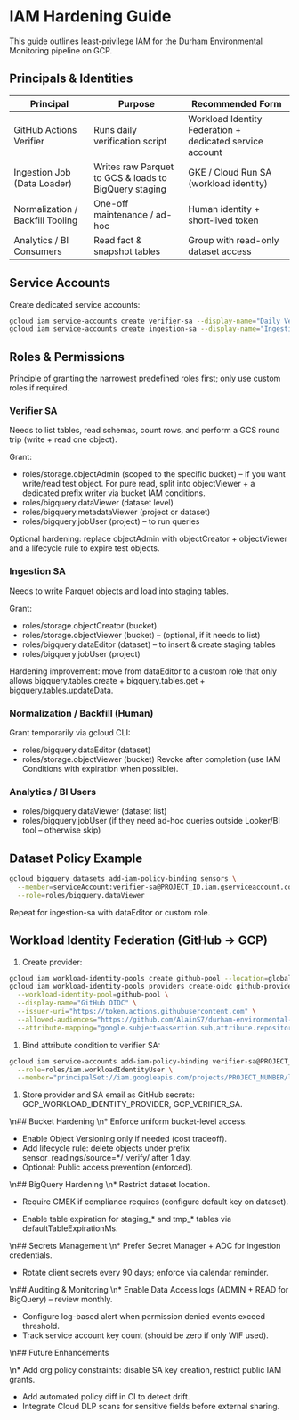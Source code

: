 # IAM Hardening Guide

This guide outlines least-privilege IAM for the Durham Environmental Monitoring pipeline on GCP.

## Principals & Identities

| Principal | Purpose | Recommended Form |
|-----------|---------|------------------|
| GitHub Actions Verifier | Runs daily verification script | Workload Identity Federation + dedicated service account |
| Ingestion Job (Data Loader) | Writes raw Parquet to GCS & loads to BigQuery staging | GKE / Cloud Run SA (workload identity) |
| Normalization / Backfill Tooling | One-off maintenance / ad-hoc | Human identity + short‑lived token |
| Analytics / BI Consumers | Read fact & snapshot tables | Group with read-only dataset access |

## Service Accounts

Create dedicated service accounts:

```bash
gcloud iam service-accounts create verifier-sa --display-name="Daily Verifier"
gcloud iam service-accounts create ingestion-sa --display-name="Ingestion Pipeline"
```

## Roles & Permissions

Principle of granting the narrowest predefined roles first; only use custom roles if required.

### Verifier SA
Needs to list tables, read schemas, count rows, and perform a GCS round trip (write + read one object).

Grant:
* roles/storage.objectAdmin (scoped to the specific bucket) – if you want write/read test object. For pure read, split into objectViewer + a dedicated prefix writer via bucket IAM conditions.
* roles/bigquery.dataViewer (dataset level)
* roles/bigquery.metadataViewer (project or dataset)
* roles/bigquery.jobUser (project) – to run queries

Optional hardening: replace objectAdmin with objectCreator + objectViewer and a lifecycle rule to expire test objects.

### Ingestion SA
Needs to write Parquet objects and load into staging tables.

Grant:
* roles/storage.objectCreator (bucket)
* roles/storage.objectViewer (bucket) – (optional, if it needs to list)
* roles/bigquery.dataEditor (dataset) – to insert & create staging tables
* roles/bigquery.jobUser (project)

Hardening improvement: move from dataEditor to a custom role that only allows bigquery.tables.create + bigquery.tables.get + bigquery.tables.updateData.

### Normalization / Backfill (Human)
Grant temporarily via gcloud CLI:
* roles/bigquery.dataEditor (dataset)
* roles/storage.objectViewer (bucket)
Revoke after completion (use IAM Conditions with expiration when possible).

### Analytics / BI Users
* roles/bigquery.dataViewer (dataset list)
* roles/bigquery.jobUser (if they need ad-hoc queries outside Looker/BI tool – otherwise skip)

## Dataset Policy Example

```bash
gcloud bigquery datasets add-iam-policy-binding sensors \
  --member=serviceAccount:verifier-sa@PROJECT_ID.iam.gserviceaccount.com \
  --role=roles/bigquery.dataViewer
```

Repeat for ingestion-sa with dataEditor or custom role.

## Workload Identity Federation (GitHub → GCP)

1. Create provider:

```bash
gcloud iam workload-identity-pools create github-pool --location=global --display-name="GitHub Pool"
gcloud iam workload-identity-pools providers create-oidc github-provider \
  --workload-identity-pool=github-pool \
  --display-name="GitHub OIDC" \
  --issuer-uri="https://token.actions.githubusercontent.com" \
  --allowed-audiences="https://github.com/AlainS7/durham-environmental-monitoring" \
  --attribute-mapping="google.subject=assertion.sub,attribute.repository=assertion.repository"
```

1. Bind attribute condition to verifier SA:

```bash
gcloud iam service-accounts add-iam-policy-binding verifier-sa@PROJECT_ID.iam.gserviceaccount.com \
  --role=roles/iam.workloadIdentityUser \
  --member="principalSet://iam.googleapis.com/projects/PROJECT_NUMBER/locations/global/workloadIdentityPools/github-pool/attribute.repository/AlainS7/durham-environmental-monitoring"
```

1. Store provider and SA email as GitHub secrets: GCP_WORKLOAD_IDENTITY_PROVIDER, GCP_VERIFIER_SA.

\n## Bucket Hardening
\n* Enforce uniform bucket-level access.
* Enable Object Versioning only if needed (cost tradeoff).
* Add lifecycle rule: delete objects under prefix sensor_readings/source=*/_verify/ after 1 day.
* Optional: Public access prevention (enforced).

\n## BigQuery Hardening
\n* Restrict dataset location.
* Require CMEK if compliance requires (configure default key on dataset).
 
* Enable table expiration for staging\_\* and tmp\_\* tables via defaultTableExpirationMs.

\n## Secrets Management
\n* Prefer Secret Manager + ADC for ingestion credentials.
 
* Rotate client secrets every 90 days; enforce via calendar reminder.

\n## Auditing & Monitoring
\n* Enable Data Access logs (ADMIN + READ for BigQuery) – review monthly.
 
* Configure log-based alert when permission denied events exceed threshold.
* Track service account key count (should be zero if only WIF used).

\n## Future Enhancements
 
\n* Add org policy constraints: disable SA key creation, restrict public IAM grants.
 
* Add automated policy diff in CI to detect drift.
* Integrate Cloud DLP scans for sensitive fields before external sharing.

 